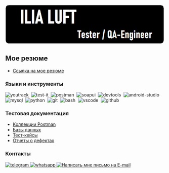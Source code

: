 ![Header](https://github.com/IliaLuft/IliaLuft/blob/main/assets/ILIALUFT1.png)
## Мое резюме
- [Cсылка на мое резюме](https://omsk.hh.ru/resume/431b2586ff0c5dc53f0039ed1f646c31564b71) 

### Языки и инструменты
<div>
  <img src="https://upload.wikimedia.org/wikipedia/commons/thumb/8/8d/YouTrack_Icon.svg/1024px-YouTrack_Icon.svg.png?20200803082248" title="youtrack" alt="youtrack" width="40" height="40"/>&nbsp
  <img src="https://docs.testit.software/images/testit_logo_icon_blue.png" title="test-it" alt="test-it" width="40" height="40"/>&nbsp
  <img src="https://logo.svgcdn.com/d/postman-original.png" title="postman" alt="postman" width="40" height="40"/>&nbsp
  <img src="https://static0.smartbear.co/smartbearbrand/media/images/home/soapui-icon.svg" title="soapui" alt="soapui" width="40" height="40"/>&nbsp
  <img src="https://d33wubrfki0l68.cloudfront.net/38b5c953a4667366685d55db55d057c86db1fc54/a0fdc/static/acae6b24d940347661ca901ea07f47c1/chrome-dev-logo-icon.png" title="devtools" alt="devtools" width="40" height="40"/>&nbsp
  <img src="https://cdn.jsdelivr.net/gh/devicons/devicon/icons/androidstudio/androidstudio-original.svg" width="40" height="40" alt="android-studio">
  <img src="https://cdn.jsdelivr.net/gh/devicons/devicon/icons/mysql/mysql-original.svg" title="mysql" alt="mysql" width="40" height="40"/>&nbsp
  <img src="https://camo.githubusercontent.com/dff39aeb9bb3315872be2a660172346e5c36ce3607d9005269e5807855005432/68747470733a2f2f7777772e6d6172696e6564617461736369656e63652e636f2f696d672f736f6674776172652f6c6f676f5f707974686f6e2e706e67" title="python" alt="python" width="40" height="40"/>&nbsp
  <img src="https://cdn.jsdelivr.net/gh/devicons/devicon/icons/git/git-original.svg" title="git" alt="git" width="40" height="40"/>&nbsp
  <img src="https://upload.wikimedia.org/wikipedia/commons/thumb/4/4b/Bash_Logo_Colored.svg/1024px-Bash_Logo_Colored.svg.png?20180723054350" title="bash" alt="bash" width="40" height="40"/>&nbsp
  <img src="https://cdn.jsdelivr.net/gh/devicons/devicon/icons/vscode/vscode-original.svg" title="vscode" alt="vscode" width="40" height="40"/>&nbsp
  <img src="https://github.githubassets.com/assets/GitHub-Mark-ea2971cee799.png" title="github" alt="github" width="40" height="40"/>&nbsp
</div>

### Тестовая документация

- [Коллекции Postman](https://github.com/IliaLuft/PostmanCollections)
- [Базы данных](https://github.com/IliaLuft/DataBaseSQL)
- [Тест-кейсы](https://github.com/IliaLuft/TestCases)
- [Отчеты о дефектах](https://github.com/IliaLuft/Bug-Reports)

### Контакты

<div id="badges">
    <a href="https://t.me/ilialuft" target="_blank">
      <img src="https://cdn-icons-png.flaticon.com/512/2111/2111646.png" width="40" height="40" alt="telegram" />
    </a>
    <a href="https://wa.me/79514192159" target="_blank">
      <img src="https://logo-teka.com/wp-content/uploads/2025/06/whatsapp-sign-logo.svg" width="40" height="40" alt="whatsapp" />
    </a>
    <a href="mailto:ilia.luft.95@mail.ru" target="_blank">
      <img src="https://www.milton.edu/wp-content/uploads/2016/06/email-icon-23.png" width="40" height="40" alt="Написать мне письмо на E-mail" />
    </a>
  </div>

 